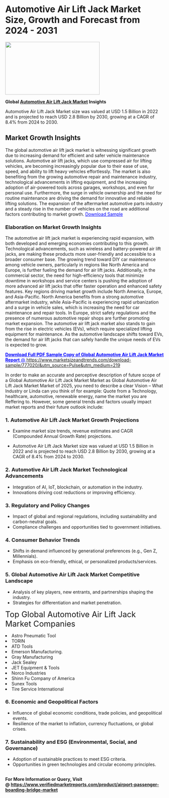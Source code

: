 <H1>Automotive Air Lift Jack Market Size, Growth and Forecast from 2024 - 2031</H1><img class="aligncenter size-medium wp-image-584254" src="https://thirdeyenews.in/wp-content/uploads/2024/09/Global-Market-Research-300x168.jpeg" alt="" width="300" height="168" /><p><strong>Global&nbsp;<a href="https://www.marketsizeandtrends.com/download-sample/777020/&amp;utm_source=Pulse&amp;utm_medium=219">Automotive Air Lift Jack Market</a> Insights</strong></p><p>Automotive Air Lift Jack Market size was valued at USD 1.5 Billion in 2022 and is projected to reach USD 2.8 Billion by 2030, growing at a CAGR of 8.4% from 2024 to 2030.</p><p><h2>Market Growth Insights</h2> The global automotive air lift jack market is witnessing significant growth due to increasing demand for efficient and safer vehicle maintenance solutions. Automotive air lift jacks, which use compressed air for lifting vehicles, are becoming increasingly popular due to their ease of use, speed, and ability to lift heavy vehicles effortlessly. The market is also benefiting from the growing automotive repair and maintenance industry, technological advancements in lifting equipment, and the increasing adoption of air-powered tools across garages, workshops, and even for personal use. Furthermore, the surge in vehicle ownership and the need for routine maintenance are driving the demand for innovative and reliable lifting solutions. The expansion of the aftermarket automotive parts industry and a steady rise in the number of vehicles on the road are additional factors contributing to market growth. <a href="#" style="color: blue; text-decoration: underline;">Download Sample</a> <h3>Elaboration on Market Growth Insights</h3> The automotive air lift jack market is experiencing rapid expansion, with both developed and emerging economies contributing to this growth. Technological advancements, such as wireless and battery-powered air lift jacks, are making these products more user-friendly and accessible to a broader consumer base. The growing trend toward DIY car maintenance among vehicle owners, particularly in regions like North America and Europe, is further fueling the demand for air lift jacks. Additionally, in the commercial sector, the need for high-efficiency tools that minimize downtime in workshops and service centers is pushing the adoption of more advanced air lift jacks that offer faster operation and enhanced safety features. Key regions driving market growth include North America, Europe, and Asia-Pacific. North America benefits from a strong automotive aftermarket industry, while Asia-Pacific is experiencing rapid urbanization and a surge in vehicle sales, which is increasing the need for car maintenance and repair tools. In Europe, strict safety regulations and the presence of numerous automotive repair shops are further promoting market expansion. The automotive air lift jack market also stands to gain from the rise in electric vehicles (EVs), which require specialized lifting equipment for maintenance. As the automotive landscape shifts toward EVs, the demand for air lift jacks that can safely handle the unique needs of EVs is expected to grow. <a href="#" style="color: blue; text-decoration: underline;"></p><p><span class=""><strong>Download Full PDF Sample Copy of Global Automotive Air Lift Jack Market Report</strong> @ <a href="https://www.marketsizeandtrends.com/download-sample/777020/&amp;utm_source=Pulse&amp;utm_medium=219" target="_blank">https://www.marketsizeandtrends.com/download-sample/777020/&amp;utm_source=Pulse&amp;utm_medium=219</a></span></p><p>In order to make an accurate and perceptive description of future scope of a Global&nbsp;Automotive Air Lift Jack Market Market as Global&nbsp;Automotive Air Lift Jack Market Market of 2025, you need to describe a clear Vision &ndash; What Industry or Linda can you think of for example: Quote from a Technology, healthcare, automotive, renewable energy, name the market you are Reffering to. However, some general trends and factors usually impact market reports and their future outlook include:</p><h3>1.&nbsp;<strong>Automotive Air Lift Jack Market Growth Projections</strong></h3><ul><li>Examine market size trends, revenue estimates and CAGR (Compounded Annual Growth Rate) projections.</li><li><p>Automotive Air Lift Jack Market size was valued at USD 1.5 Billion in 2022 and is projected to reach USD 2.8 Billion by 2030, growing at a CAGR of 8.4% from 2024 to 2030.</p></li></ul><h3>2.&nbsp;<strong>Automotive Air Lift Jack Market Technological Advancements</strong></h3><ul><li>Integration of AI, IoT, blockchain, or automation in the industry.</li><li>Innovations driving cost reductions or improving efficiency.</li></ul><h3>3.&nbsp;<strong>Regulatory and Policy Changes</strong></h3><ul><li>Impact of global and regional regulations, including sustainability and carbon-neutral goals.</li><li>Compliance challenges and opportunities tied to government initiatives.</li></ul><h3>4.&nbsp;<strong>Consumer Behavior Trends</strong></h3><ul><li>Shifts in demand influenced by generational preferences (e.g., Gen Z, Millennials).</li><li>Emphasis on eco-friendly, ethical, or personalized products/services.</li></ul><h3>5.&nbsp;<strong>Global Automotive Air Lift Jack Market Competitive Landscape</strong></h3><ul><li>Analysis of key players, new entrants, and partnerships shaping the industry.</li><li>Strategies for differentiation and market penetration.</li></ul><p data-pm-slice="1 1 []"><span style="color: inherit; font-family: inherit; font-size: 25px;">Top Global Automotive Air Lift Jack Market Companies</span></p><div class="" data-test-id=""><p><li>Astro Pneumatic Tool</li><li> TORIN</li><li> ATD Tools</li><li> Emerson Manufacturing.</li><li> Gray Manufacturing</li><li> Jack Sealey</li><li> JET Equipment & Tools</li><li> Norco Industries</li><li> Shinn Fu Company of America</li><li> Sunex Tools</li><li> Tire Service International</li></p></div><h3>6.&nbsp;<strong>Economic and Geopolitical Factors</strong></h3><ul><li>Influence of global economic conditions, trade policies, and geopolitical events.</li><li>Resilience of the market to inflation, currency fluctuations, or global crises.</li></ul><h3>7.&nbsp;<strong>Sustainability and ESG (Environmental, Social, and Governance)</strong></h3><ul><li>Adoption of sustainable practices to meet ESG criteria.</li><li>Opportunities in green technologies and circular economy principles.</li></ul><h2><strong style="font-size: 14px;">For More Information or Query, Visit @&nbsp;</strong><a style="background-color: #ffffff; font-size: 14px;" href="https://www.marketsizeandtrends.com/report/automotive-air-lift-jack-market/" target="_blank">https://www.verifiedmarketreports.com/product/airport-passenger-boarding-bridge-market</a></h2>
